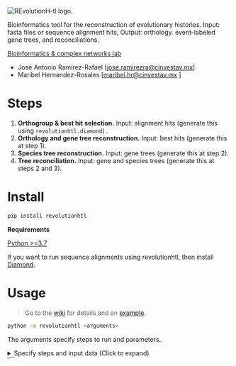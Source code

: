 ![REvolutionH-tl logo.](https://gitlab.com/jarr.tecn/revolutionh-tl/-/raw/master/docs/images/Logo_horizontal.png)

Bioinformatics tool for the reconstruction of evolutionary histories. Input: fasta files or sequence alignment hits, Output: orthology. event-labeled gene trees, and reconciliations.

[Bioinformatics & complex networks lab](https://ira.cinvestav.mx/ingenieriagenetica/dra-maribel-hernandez-rosales/bioinformatica-y-redes-complejas/)

- José Antonio Ramírez-Rafael [jose.ramirezra@cinvestav.mx]
- Maribel Hernandez-Rosales [maribel.hr@cinvestav.mx ]

# Steps

1. **Orthogroup & best hit selection.** Input: alignment hits (generate this using `revolutionhtl.diamond`) .
2. **Orthology and gene tree reconstruction.** Input: best hits (generate this at step 1).
3. **Species tree reconstruction.** Input: gene trees (generate this at step 2).
4. **Tree reconciliation.** Input: gene and species trees (generate this at steps 2 and 3).

# Install

```bash
pip install revolutionhtl
```

**Requirements**

[Python >=3.7 ](https://www.python.org/)

If you want to run sequence alignments using revolutionhtl, then install [Diamond](https://github.com/bbuchfink/diamond).

# Usage

> Go to the [wiki](https://gitlab.com/jarr.tecn/revolutionh-tl/-/blob/master/docs/wiki.md?ref_type=heads) for details and an [example](https://gitlab.com/jarr.tecn/revolutionh-tl/-/blob/master/docs/example.md?ref_type=heads).

```bash
python -m revolutionhtl <arguments>
```

The arguments specify steps to run and parameters.

<details>
  <summary>Specify steps and input data (Click to expand)</summary> 
  <b>- -h    --help </b> show this help message and exit <br/> <br/>
  <b>-steps [int ...] </b> List of steps to run (default: 1 2 3 4).  <br/> <br/>

  <b>-alignment_h str     --alignment_hits str</b> Directory containing alignment hits, the input of step 1. (default: ./). <br/> <br/>
  <b>-best_h str     --best_hits str</b> .tsv file containing best hits, the input of step 2. (default: use output of step 1). <br/> <br/>
  <b>-T str     --gene_trees str</b> .tsv file containing gene trees, the input of steps 3 and 4. (default: use output of step 2). <br/> <br/>
  <b>-S str     --species_tree str</b> .nhx file containing a species tree, an input of step 4. (default: use output of step 3). <br/> <br/>


</details>


<img src="https://gitlab.com/jarr.tecn/revolutionh-tl/-/raw/master/docs/images/revolution_diagram.png" alt="pipeline" style="zoom:25%;" />

